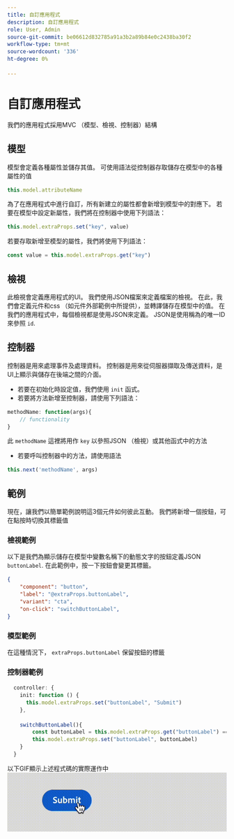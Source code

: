 ```yaml
---
title: 自訂應用程式
description: 自訂應用程式
role: User, Admin
source-git-commit: be06612d832785a91a3b2a89b84e0c2438ba30f2
workflow-type: tm+mt
source-wordcount: '336'
ht-degree: 0%

---
```


# 自訂應用程式

我們的應用程式採用MVC （模型、檢視、控制器）結構

## 模型

模型會定義各種屬性並儲存其值。 可使用語法從控制器存取儲存在模型中的各種屬性的值

```typescript
this.model.attributeName
```

為了在應用程式中進行自訂，所有新建立的屬性都會新增到模型中的對應下。
若要在模型中設定新屬性，我們將在控制器中使用下列語法：

```typescript
this.model.extraProps.set("key", value)
```

若要存取新增至模型的屬性，我們將使用下列語法：

```typescript
const value = this.model.extraProps.get("key")
```

## 檢視

此檢視會定義應用程式的UI。 我們使用JSON檔案來定義檔案的檢視。 在此，我們會定義元件和css （如元件外部範例中所提供），並轉譯儲存在模型中的值。
在我們的應用程式中，每個檢視都是使用JSON來定義。 JSON是使用稱為的唯一ID來參照 `id`.

## 控制器

控制器是用來處理事件及處理資料。 控制器是用來從伺服器擷取及傳送資料，是UI上顯示與儲存在後端之間的介面。

- 若要在初始化時設定值，我們使用 `init` 函式。
- 若要將方法新增至控制器，請使用下列語法：

```typescript
methodName: function(args){
    // functionality
}
```

此 `methodName` 這裡將用作 `key` 以參照JSON （檢視）或其他函式中的方法

- 若要呼叫控制器中的方法，請使用語法

```typescript
this.next('methodName', args)
```

## 範例

現在，讓我們以簡單範例說明這3個元件如何彼此互動。
我們將新增一個按鈕，可在點按時切換其標籤值

### 檢視範例

以下是我們為顯示儲存在模型中變數名稱下的動態文字的按鈕定義JSON `buttonLabel`.
在此範例中，按一下按鈕會變更其標籤。

```JSON
{
    "component": "button",
    "label": "@extraProps.buttonLabel",
    "variant": "cta",
    "on-click": "switchButtonLabel",
}
```

### 模型範例

在這種情況下， `extraProps.buttonLabel` 保留按鈕的標籤

### 控制器範例

```typescript
  controller: {
    init: function () {
      this.model.extraProps.set("buttonLabel", "Submit")
    },

    switchButtonLabel(){
        const buttonLabel = this.model.extraProps.get("buttonLabel") === "Submit"? "Cancel" : "Submit"
        this.model.extraProps.set("buttonLabel", buttonLabel)
    }
  }
```

以下GIF顯示上述程式碼的實際運作中
![basic_customization](imgs/basic_customisation.gif "基本自訂按鈕")
